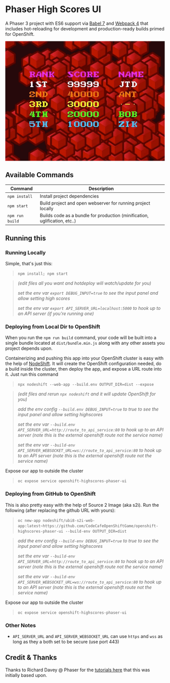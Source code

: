 # Phaser High Scores UI

A Phaser 3 project with ES6 support via [Babel 7](https://babeljs.io/) and [Webpack 4](https://webpack.js.org/)
that includes hot-reloading for development and production-ready builds primed for OpenShift.

![Screenshot](./.screens/redscores.gif)

## Available Commands

| Command | Description |
|---------|-------------|
| `npm install` | Install project dependencies |
| `npm start` | Build project and open webserver for running project locally |
| `npm run build` | Builds code as a bundle for production (minification, uglification, etc..) |


## Running this
### Running Locally
Simple, that's just this:
> `npm install; npm start`

>*(edit files all you want and hotdeploy will watch/update for you)*
>
>*set the env var `export DEBUG_INPUT=true` to see the input panel and allow setting high scores*
>
>*set the env var `export API_SERVER_URL=localhost:5000` to hook up to an API server (if you're running one)*

### Deploying from Local Dir to OpenShift
When you run the `npm run build` command, your code will be built into a single bundle located at `dist/bundle.min.js` along with any other assets you project depends upon.

Containerizing and pushing this app into your OpenShift cluster is easy with the help of [NodeShift](https://nodeshift.dev/). It will create the OpenShift configuration needed, do a build inside the cluster, then deploy the app, and expose a URL route into it. Just run this command
  >`npx nodeshift --web-app --build.env OUTPUT_DIR=dist --expose`

>*(edit files and rerun `npx nodeshift` and it will update OpenShift for you)*
>
>*add the env config `--build.env DEBUG_INPUT=true` to true to see the input panel and allow setting highscores*
>
>*set the env var `--build.env API_SERVER_URL=http://route_to_api_service:80` to hook up to an API server (note this is the external openshift route not the service name)*
>
>*set the env var `--build-env API_SERVER_WEBSOCKET_URL=ws://route_to_api_service:80` to hook up to an API server (note this is the external openshift route not the service name)*

Expose our app to outside the cluster
> `oc expose service openshift-highscores-phaser-ui`

### Deploying from GitHub to OpenShift
This is also pretty easy with the help of Source 2 Image (aka s2i). Run the following (after replacing the github URL with yours):
  >`oc new-app nodeshift/ubi8-s2i-web-app:latest~https://github.com/CodeCafeOpenShiftGame/openshift-highscores-phaser-ui --build-env OUTPUT_DIR=dist`

>*add the env config `--build-env DEBUG_INPUT=true` to true to see the input panel and allow setting highscores*
>
>*set the env var `--build-env API_SERVER_URL=http://route_to_api_service:80` to hook up to an API server (note this is the external openshift route not the service name)*
>
>*set the env var `--build-env API_SERVER_WEBSOCKET_URL=ws://route_to_api_service:80` to hook up to an API server (note this is the external openshift route not the service name)*

Expose our app to outside the cluster
> `oc expose service openshift-highscores-phaser-ui`

### Other Notes
* `API_SERVER_URL` and `API_SERVER_WEBSOCKET_URL` can use `https` and `wss` as long as they a both set to be secure (use port 443)

## Credit & Thanks
Thanks to Richard Davey @ Phaser for the [tutorials here](https://phaser.io/learn/community-tutorials) that this was initially based upon.
